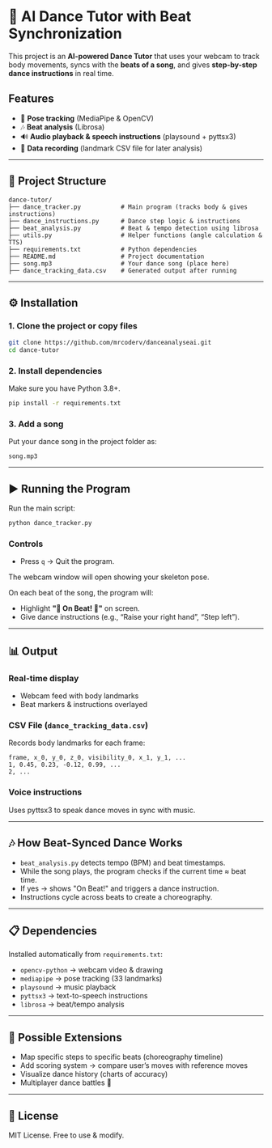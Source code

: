 # 🕺 AI Dance Tutor with Beat Synchronization

This project is an **AI-powered Dance Tutor** that uses your webcam to track body movements, syncs with the **beats of a song**, and gives **step-by-step dance instructions** in real time.

## Features
- 🎥 **Pose tracking** (MediaPipe & OpenCV)
- 🎶 **Beat analysis** (Librosa)
- 🔊 **Audio playback & speech instructions** (playsound + pyttsx3)
- 📝 **Data recording** (landmark CSV file for later analysis)

---

## 📂 Project Structure

```
dance-tutor/
├── dance_tracker.py           # Main program (tracks body & gives instructions)
├── dance_instructions.py      # Dance step logic & instructions
├── beat_analysis.py           # Beat & tempo detection using librosa
├── utils.py                   # Helper functions (angle calculation & TTS)
├── requirements.txt           # Python dependencies
├── README.md                  # Project documentation
├── song.mp3                   # Your dance song (place here)
├── dance_tracking_data.csv    # Generated output after running
```

---

## ⚙️ Installation

### 1. Clone the project or copy files

```bash
git clone https://github.com/mrcoderv/danceanalyseai.git
cd dance-tutor
```

### 2. Install dependencies

Make sure you have Python 3.8+.

```bash
pip install -r requirements.txt
```

### 3. Add a song

Put your dance song in the project folder as:

```
song.mp3
```

---

## ▶️ Running the Program

Run the main script:

```bash
python dance_tracker.py
```

### Controls
- Press `q` → Quit the program.

The webcam window will open showing your skeleton pose.

On each beat of the song, the program will:
- Highlight **"🎵 On Beat! 🎵"** on screen.
- Give dance instructions (e.g., “Raise your right hand”, “Step left”).

---

## 📊 Output

### Real-time display
- Webcam feed with body landmarks
- Beat markers & instructions overlayed

### CSV File (`dance_tracking_data.csv`)
Records body landmarks for each frame:

```
frame, x_0, y_0, z_0, visibility_0, x_1, y_1, ...
1, 0.45, 0.23, -0.12, 0.99, ...
2, ...
```

### Voice instructions
Uses pyttsx3 to speak dance moves in sync with music.

---

## 🎶 How Beat-Synced Dance Works

- `beat_analysis.py` detects tempo (BPM) and beat timestamps.
- While the song plays, the program checks if the current time ≈ beat time.
- If yes → shows "On Beat!" and triggers a dance instruction.
- Instructions cycle across beats to create a choreography.

---

## 📋 Dependencies

Installed automatically from `requirements.txt`:


- `opencv-python` → webcam video & drawing
- `mediapipe` → pose tracking (33 landmarks)
- `playsound` → music playback
- `pyttsx3` → text-to-speech instructions
- `librosa` → beat/tempo analysis

---

## 🚀 Possible Extensions

- Map specific steps to specific beats (choreography timeline)
- Add scoring system → compare user’s moves with reference moves
- Visualize dance history (charts of accuracy)
- Multiplayer dance battles 🎉

---

## 📝 License

MIT License. Free to use & modify.